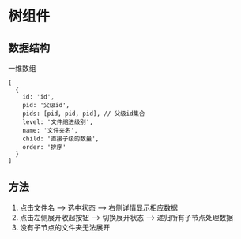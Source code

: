 # 树组件

## 数据结构

一维数组

```
[
  {
    id: 'id',
    pid: '父级id',
    pids: [pid, pid, pid], // 父级id集合
    level: '文件缩进级别',
    name: '文件夹名',
    child: '直接子级的数量',
    order: '排序'
  }
]
```

## 方法

1. 点击文件名 --> 选中状态 --> 右侧详情显示相应数据
2. 点击左侧展开收起按钮 --> 切换展开状态 --> 递归所有子节点处理数据
3. 没有子节点的文件夹无法展开
